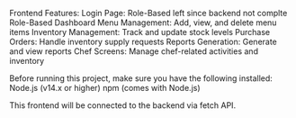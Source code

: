 Frontend Features: 
Login Page: Role-Based left since backend not complte
Role-Based Dashboard
Menu Management: Add, view, and delete menu items
Inventory Management: Track and update stock levels
Purchase Orders: Handle inventory supply requests
Reports Generation: Generate and view reports
Chef Screens: Manage chef-related activities and inventory

Before running this project, make sure you have the following installed:
Node.js (v14.x or higher)
npm (comes with Node.js)

This frontend will be connected to the backend via fetch API. 

